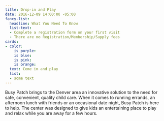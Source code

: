 ```yaml
---
title: Drop-in and Play
date: 2016-12-09 14:00:00 -05:00
fancy-list:
  headline: What You Need To Know
  list-text:
  - Complete a registration form on your first visit
  - There are no Registration/Membership/Supply fees
cards:
- color:
    is purple: 
    is blue: 
    is pink: 
    is orange: 
  text: Come in and play
  list:
  - some text
---
```


Busy Patch brings to the Denver area an innovative solution to the need for safe, convenient, quality child care. When it comes to running errands, an afternoon lunch with friends or an occasional date night, Busy Patch is here to help. The center was designed to give kids an entertaining place to play and relax while you are away for a few hours.